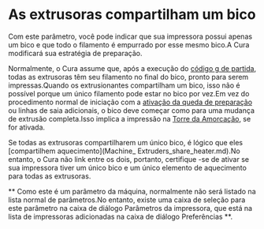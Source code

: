 As extrusoras compartilham um bico
====
Com este parâmetro, você pode indicar que sua impressora possui apenas um bico e que todo o filamento é empurrado por esse mesmo bico.A Cura modificará sua estratégia de preparação.

Normalmente, o Cura assume que, após a execução do [código g de partida](MACHING_START_GCODE.MD), todas as extrusoras têm seu filamento no final do bico, pronto para serem impressas.Quando os extrusionantes compartilham um bico, isso não é possível porque um único filamento pode estar no bico por vez.Em vez do procedimento normal de iniciação com a [ativação da queda de preparação](../plataform_adhen/prime_blob_enable.md) ou linhas de saia adicionais, o bico deve começar como para uma mudança de extrusão completa.Isso implica a impressão na [Torre da Amorcação](../dual/prime_tower_enable.md), se for ativada.

Se todas as extrusoras compartilharem um único bico, é lógico que eles [compartilhem aquecimento](Machine_ Extruders_share_heater.md).No entanto, o Cura não link entre os dois, portanto, certifique -se de ativar se sua impressora tiver um único bico e um único elemento de aquecimento para todas as extrusoras.

** Como este é um parâmetro da máquina, normalmente não será listado na lista normal de parâmetros.No entanto, existe uma caixa de seleção para este parâmetro na caixa de diálogo Parâmetros da impressora, que está na lista de impressoras adicionadas na caixa de diálogo Preferências **.